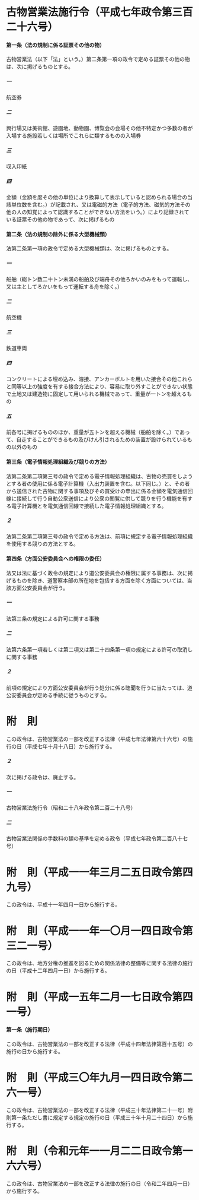 # 古物営業法施行令（平成七年政令第三百二十六号）
#### 第一条（法の規制に係る証票その他の物）
古物営業法（以下「法」という。）第二条第一項の政令で定める証票その他の物は、次に掲げるものとする。
##### 一
航空券
##### 二
興行場又は美術館、遊園地、動物園、博覧会の会場その他不特定かつ多数の者が入場する施設若しくは場所でこれらに類するものの入場券
##### 三
収入印紙
##### 四
金額（金額を度その他の単位により換算して表示していると認められる場合の当該単位数を含む。）が記載され、又は電磁的方法（電子的方法、磁気的方法その他の人の知覚によって認識することができない方法をいう。）により記録されている証票その他の物であって、次に掲げるもの
#### 第二条（法の規制の除外に係る大型機械類）
法第二条第一項の政令で定める大型機械類は、次に掲げるものとする。
##### 一
船舶（総トン数二十トン未満の船舶及び端舟その他ろかいのみをもって運転し、又は主としてろかいをもって運転する舟を除く。）
##### 二
航空機
##### 三
鉄道車両
##### 四
コンクリートによる埋め込み、溶接、アンカーボルトを用いた接合その他これらと同等以上の強度を有する接合方法により、容易に取り外すことができない状態で土地又は建造物に固定して用いられる機械であって、重量が一トンを超えるもの
##### 五
前各号に掲げるもののほか、重量が五トンを超える機械（船舶を除く。）であって、自走することができるもの及びけん引されるための装置が設けられているもの以外のもの
#### 第三条（電子情報処理組織及び競りの方法）
法第二条第二項第三号の政令で定める電子情報処理組織は、古物の売買をしようとする者の使用に係る電子計算機（入出力装置を含む。以下同じ。）と、その者から送信された古物に関する事項及びその買受けの申出に係る金額を電気通信回線に接続して行う自動公衆送信により公衆の閲覧に供して競りを行う機能を有する電子計算機とを電気通信回線で接続した電子情報処理組織とする。
##### ２
法第二条第二項第三号の政令で定める方法は、前項に規定する電子情報処理組織を使用する競りの方法とする。
#### 第四条（方面公安委員会への権限の委任）
法又は法に基づく政令の規定により道公安委員会の権限に属する事務は、次に掲げるものを除き、道警察本部の所在地を包括する方面を除く方面については、当該方面公安委員会が行う。
##### 一
法第三条の規定による許可に関する事務
##### 二
法第六条第一項若しくは第二項又は第二十四条第一項の規定による許可の取消しに関する事務
##### ２
前項の規定により方面公安委員会が行う処分に係る聴聞を行うに当たっては、道公安委員会が定める手続に従うものとする。
# 附　則
この政令は、古物営業法の一部を改正する法律（平成七年法律第六十六号）の施行の日（平成七年十月十八日）から施行する。
##### ２
次に掲げる政令は、廃止する。
##### 一
古物営業法施行令（昭和二十八年政令第二百二十八号）
##### 二
古物営業法関係の手数料の額の基準を定める政令（平成七年政令第二百八十七号）
# 附　則（平成一一年三月二五日政令第四九号）
この政令は、平成十一年四月一日から施行する。
# 附　則（平成一一年一〇月一四日政令第三二一号）
この政令は、地方分権の推進を図るための関係法律の整備等に関する法律の施行の日（平成十二年四月一日）から施行する。
# 附　則（平成一五年二月一七日政令第四一号）
#### 第一条（施行期日）
この政令は、古物営業法の一部を改正する法律（平成十四年法律第百十五号）の施行の日から施行する。
# 附　則（平成三〇年九月一四日政令第二六一号）
この政令は、古物営業法の一部を改正する法律（平成三十年法律第二十一号）附則第一条ただし書に規定する規定の施行の日（平成三十年十月二十四日）から施行する。
# 附　則（令和元年一一月二二日政令第一六六号）
この政令は、古物営業法の一部を改正する法律の施行の日（令和二年四月一日）から施行する。
